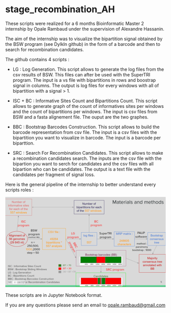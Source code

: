 # stage_recombination_AH


These scripts were realized for a 6 months Bioinformatic Master 2 internship by Opale Rambaud under the supervision of Alexandre Hassanin.

The aim of the internship was to visualize the bipartition signal obtained by the BSW program (see Dylkln github) in the form of a barcode and then to search for recombination candidates. 

The github contains 4 scripts : 


- LG : Log Generation. This script allows to generate the log files from the csv results of BSW. This files can after be used with the SuperTRI program. The input is a vs file with bipartitions in rows and boostrap signal in columns. The output is log files for every windows with all of bipartition with a signal > 1. 

- ISC + BC : Informative Sites Count and Bipartitions Count. This script allows to generate graph of the count of informatives sites per windows and the count of bipartitions per windows. The input is csv files from BSW and a fasta alignement file. The ouput are the two graphes. 

- BBC : Bootstrap Barcodes Construction. This script allows to build the barcode representation from csv file. The input is a csv files with the bipartition you want to visualize in barcode. The input is a barcode per biparttion. 

- SRC : Search For Recombination Candidates. This script allows to make a recombination candidates search. The inputs are the csv file with the bipartion you want to serch for candidates and the csv files with all bipartion who can be candidates. The output is a text file with the candidates per fragment of signal loss. 

Here is the general pipeline of the internship to better understand every scripts roles : 

![Pipeline](pipeline.png)





These scripts are in Jupyter Notebook format. 


If you are any questions please send an email to opale.rambaud@gmail.com


